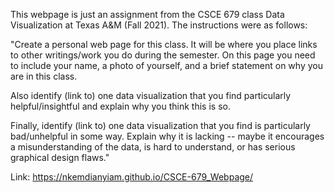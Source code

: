 This webpage is just an assignment from the CSCE 679 class Data Visualization at Texas A&M (Fall 2021). The instructions were as follows:

"Create a personal web page for this class. It will be where you place links to other writings/work you do during the semester. On this page you need to include your name, a photo of yourself, and a brief statement on why you are in this class.

Also identify (link to) one data visualization that you find particularly helpful/insightful and explain why you think this is so.

Finally, identify (link to) one data visualization that you find is particularly bad/unhelpful in some way. Explain why it is lacking -- maybe it encourages a misunderstanding of the data, is hard to understand, or has serious graphical design flaws."

Link: https://nkemdianyiam.github.io/CSCE-679_Webpage/
